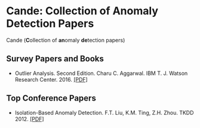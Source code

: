 # Cande: Collection of Anomaly Detection Papers
Cande (**C**ollection of **an**omaly **de**tection papers) 
 
## Survey Papers and Books

* Outlier Analysis. Second Edition. Charu C. Aggarwal. IBM T. J. Watson Research Center. 2016. [[PDF]](http://charuaggarwal.net/outlierbook.pdf)

## Top Conference Papers

* Isolation-Based Anomaly Detection. F.T. Liu, K.M. Ting, Z.H. Zhou. TKDD 2012. [[PDF]](https://cs.nju.edu.cn/zhouzh/zhouzh.files/publication/tkdd11.pdf)
